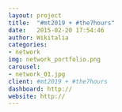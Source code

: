 ```yaml
---
layout: project
title:  "#mt2019 + #the7hours"
date:   2015-02-20 17:54:46
author: Wikitalia
categories:
- network
img: network_portfolio.png
carousel:
- network_01.jpg
client: #mt2019 + #the7hours
dashboard: http://
website: http://
---
```

